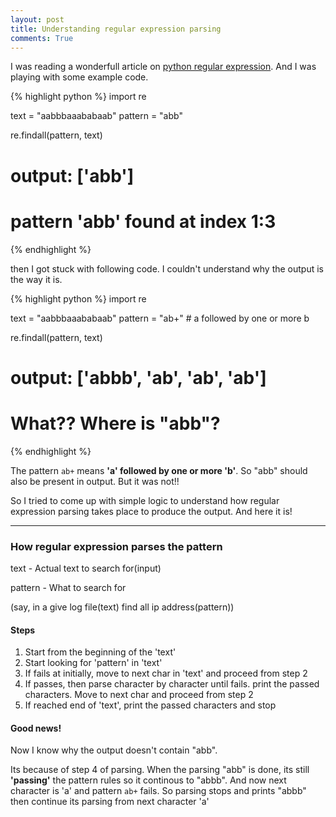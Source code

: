 ```yaml
---
layout: post
title: Understanding regular expression parsing
comments: True
---
```


I was reading a wonderfull article on [python regular expression](http://pymotw.com/2/re/). And I was playing with some example code.

{% highlight python %}
import re

text = "aabbbaaababaab"
pattern = "abb"

re.findall(pattern, text)
# output: ['abb']
# pattern 'abb' found at index 1:3
{% endhighlight %}

then I got stuck with following code. I couldn't understand why the output is the way it is.

{% highlight python %}
import re

text = "aabbbaaababaab"
pattern = "ab+" # a followed by one or more b

re.findall(pattern, text)
# output: ['abbb', 'ab', 'ab', 'ab']
# What?? Where is "abb"?
{% endhighlight %}

The pattern ```ab+``` means __'a' followed by one or more 'b'__. So "abb" should also be present in output. But it was not!!

So I tried to come up with simple logic to understand how regular expression parsing takes place to produce the output. And here it is!

-----

### How regular expression parses the pattern

text - Actual text to search for(input)

pattern - What to search for

(say, in a give log file(text) find all ip address(pattern))

#### Steps
1. Start from the beginning of the 'text'
2. Start looking for 'pattern' in 'text'
3. If fails at initially, move to next char in 'text' and proceed from step 2
4. If passes, then parse character by character until fails. print the passed characters. Move to next char and proceed from step 2
5. If reached end of 'text', print the passed characters and stop

#### Good news!

Now I know why the output doesn't contain "abb".

Its because of step 4 of parsing. When the parsing "abb" is done, its still __'passing'__ the pattern rules so it continous to "abbb". And now next character is 'a' and pattern ```ab+``` fails. So parsing stops and prints "abbb" then continue its parsing from next character 'a'